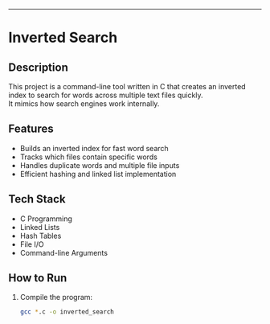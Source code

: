 ---

# Inverted Search

## Description
This project is a command-line tool written in C that creates an inverted index to search for words across multiple text files quickly.  
It mimics how search engines work internally.

## Features
- Builds an inverted index for fast word search
- Tracks which files contain specific words
- Handles duplicate words and multiple file inputs
- Efficient hashing and linked list implementation

## Tech Stack
- C Programming
- Linked Lists
- Hash Tables
- File I/O
- Command-line Arguments

## How to Run
1. Compile the program:
   ```bash
   gcc *.c -o inverted_search
